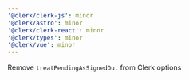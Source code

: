 ```yaml
---
'@clerk/clerk-js': minor
'@clerk/astro': minor
'@clerk/clerk-react': minor
'@clerk/types': minor
'@clerk/vue': minor
---
```


Remove `treatPendingAsSignedOut` from Clerk options
